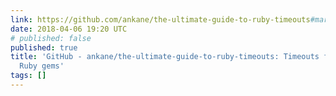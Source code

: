 ```yaml
---
link: https://github.com/ankane/the-ultimate-guide-to-ruby-timeouts#mariadb
date: 2018-04-06 19:20 UTC
# published: false
published: true
title: 'GitHub - ankane/the-ultimate-guide-to-ruby-timeouts: Timeouts for popular
  Ruby gems'
tags: []
---
```



